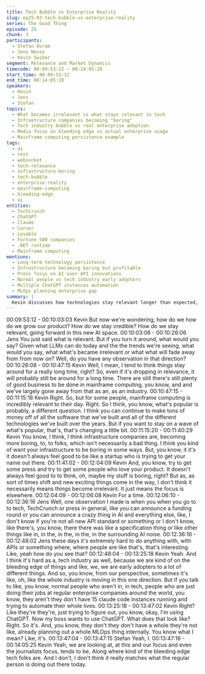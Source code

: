 ```yaml
---
title: Tech Bubble vs Enterprise Reality
slug: ep25-03-tech-bubble-vs-enterprise-reality
series: The Good Thing
episode: 25
chunk: 3
participants:
  - Stefan Avram
  - Jens Neuse
  - Kevin Swiber
segment: Relevance and Market Dynamics
timecode: 00:09:53:12 – 00:14:05:28
start_time: 00:09:53:12
end_time: 00:14:05:28
speakers:
  - Kevin
  - Jens
  - Stefan
topics:
  - What becomes irrelevant vs what stays relevant in tech
  - Infrastructure companies becoming "boring"
  - Tech industry bubble vs real enterprise adoption
  - Media focus on bleeding edge vs actual enterprise usage
  - Mainframe computing persistence example
tags:
  - ai
  - rest
  - websocket
  - tech-relevance
  - infrastructure-boring
  - tech-bubble
  - enterprise-reality
  - mainframe-computing
  - bleeding-edge
  - ai
entities:
  - TechCrunch
  - ChatGPT
  - Claude
  - Cursor
  - Lovable
  - Fortune 500 companies
  - .NET runtime
  - Mainframe computing
mentions:
  - Long-term technology persistence
  - Infrastructure becoming boring but profitable
  - Press focus on AI over API innovations
  - Normal people vs tech industry early adopters
  - Multiple ChatGPT instances automation
  - MLOps planning enterprise gap
summary: |
  Kevin discusses how technologies stay relevant longer than expected, using mainframe computing as an example. The conversation explores how infrastructure companies become "boring" but remain profitable, and how the tech industry exists in a bubble compared to real enterprise adoption. Stefan shares examples of Fortune 500 employees just starting to use ChatGPT while tech workers use advanced AI tools extensively.
---
```


00:09:53:12 - 00:10:03:03
Kevin
But now we're wondering, how do we how do we grow our product? How do we stay credible?
How do we stay relevant, going forward in this new AI space.
00:10:03:06 - 00:10:26:06
Jens
You just said what is relevant. But if you turn it around, what would you say? Given what LLMs
can do today and the the trends we're seeing, what would you say, what what's became
irrelevant or what what will fade away from from now on? Well, do you have any observation in
that direction?
00:10:26:08 - 00:10:47:15
Kevin
Well, I mean, I tend to think things stay around for a really long time, right? So, even if it's
dropping in relevance, it will probably still be around for a long time. There are still there's still
plenty of good business to be done in mainframe computing, you know, and and we've largely
gone away from that as an, as an industry.
00:10:47:15 - 00:11:15:18
Kevin
Right. So, but for some people, mainframe computing is incredibly relevant to their day. Right.
So I think, you know, what's popular is probably, a different question. I think you can continue to
make tons of money off of all the software that we've built and all of the different technologies
we've built over the years. But if you want to stay on a wave of what's popular, that's, that's
changing a little bit.
00:11:15:20 - 00:11:40:29
Kevin
You know, I think, I think infrastructure companies are, becoming more boring, to, to folks, which
isn't necessarily a bad thing. I think you kind of want your infrastructure to be boring in some
ways. But, you know, it it's it doesn't always feel good to be like a startup who is trying to get
your name out there.
00:11:41:02 - 00:12:04:09
Kevin
And, you know, try to get some press and try to get some people who love your product. It
doesn't always feel good to to think, oh, maybe my stuff is boring, right? But as, as sort of times
shift and new exciting things come in the way, I don't think it necessarily means things become
irrelevant. It just means the focus is elsewhere.
00:12:04:09 - 00:12:06:08
Kevin
For a time.
00:12:06:10 - 00:12:36:16
Jens
Well, one observation I made is when you when you go to to tech, TechCrunch or press in
general, like you can announce a funding round or you can announce a crazy thing in AI and
everything else, like, I don't know if you're not all new API standard or something or I don't know,
like there's, you know, there there was like a specification thing or like other things like in, in the,
in the, in the, in the surrounding AI noise.
00:12:36:16 - 00:12:48:02
Jens
these days it's extremely hard to do anything with, with APIs or something where, where people
are like that's, that's interesting. Like, yeah how do you see that?
00:12:48:04 - 00:13:25:18
Kevin
Yeah. And I think it's hard as a, tech industry as well, because we are kind of on the bleeding
edge of things and like, we, we are early adopters to a lot of different things. And so, you know,
from our perspective, sometimes it's like, oh, like the whole industry is moving in this one
direction. But if you talk to like, you know, normal people who aren't in, in tech, people who are
just doing their jobs at regular enterprise companies around the world, you know, they aren't
they don't have 15 claude code instances running and trying to automate their whole lives.
00:13:25:18 - 00:13:47:02
Kevin
Right? Like they're they're, just trying to figure out, you know, okay, I'm using ChatGPT. Now my
boss wants to use ChatGPT. What does that look like? Right. So it's. And, you know, they don't
they don't have a whole they're not like, already planning out a whole MLOps thing internally.
You know what I mean? Like, it's.
00:13:47:04 - 00:13:47:15
Stefan
Yeah, I.
00:13:47:16 - 00:14:05:25
Kevin
Yeah, we are looking at, at this and our focus and even the journalists focus, tends to be, Along
where kind of the bleeding edge tech folks are. And I don't, I don't think it really matches what
the regular person is doing out there today.